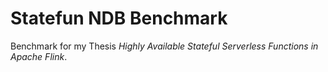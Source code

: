# Statefun NDB Benchmark
Benchmark for my Thesis *Highly Available Stateful Serverless Functions in Apache Flink*.